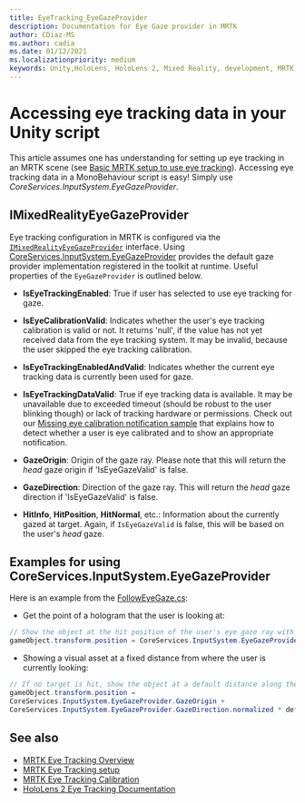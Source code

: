 ```yaml
---
title: EyeTracking_EyeGazeProvider
description: Documentation for Eye Gaze provider in MRTK
author: CDiaz-MS
ms.author: cadia
ms.date: 01/12/2021
ms.localizationpriority: medium
keywords: Unity,HoloLens, HoloLens 2, Mixed Reality, development, MRTK, EyeTracking, EyeGaze,
---
```


# Accessing eye tracking data in your Unity script

This article assumes one has understanding for setting up eye tracking in an MRTK scene (see [Basic MRTK setup to use eye tracking](eye-tracking-basic-setup.md)).
Accessing eye tracking data in a MonoBehaviour script is easy! Simply use *CoreServices.InputSystem.EyeGazeProvider*.

## IMixedRealityEyeGazeProvider

Eye tracking configuration in MRTK is configured via the [`IMixedRealityEyeGazeProvider`](xref:Microsoft.MixedReality.Toolkit.Input.IMixedRealityEyeGazeProvider) interface. Using [CoreServices.InputSystem.EyeGazeProvider](eye-tracking-eye-gaze-provider.md) provides the default gaze provider implementation registered in the toolkit at runtime.
Useful properties of the `EyeGazeProvider` is outlined below.

- **IsEyeTrackingEnabled**:
True if user has selected to use eye tracking for gaze.

- **IsEyeCalibrationValid**:
Indicates whether the user's eye tracking calibration is valid or not.
It returns 'null', if the value has not yet received data from the eye tracking system.
It may be invalid, because the user skipped the eye tracking calibration.

- **IsEyeTrackingEnabledAndValid**:
Indicates whether the current eye tracking data is currently been used for gaze.

- **IsEyeTrackingDataValid**:
True if eye tracking data is available.
It may be unavailable due to exceeded timeout (should be robust to the user blinking though) or lack of tracking hardware or permissions.
Check out our [Missing eye calibration notification sample](eye-tracking-is-user-calibrated.md) that explains how to detect whether a user is eye calibrated and to show an appropriate notification.

- **GazeOrigin**:
Origin of the gaze ray.
Please note that this will return the *head* gaze origin if 'IsEyeGazeValid' is false.

- **GazeDirection**:
Direction of the gaze ray.
This will return the *head* gaze direction if 'IsEyeGazeValid' is false.

- **HitInfo**, **HitPosition**, **HitNormal**, etc.:
Information about the currently gazed at target.
Again, if `IsEyeGazeValid` is false, this will be based on the user's *head* gaze.

## Examples for using CoreServices.InputSystem.EyeGazeProvider

Here is an example from the [FollowEyeGaze.cs](xref:Microsoft.MixedReality.Toolkit.Examples.Demos.EyeTracking.FollowEyeGaze):

- Get the point of a hologram that the user is looking at:

```c#
// Show the object at the hit position of the user's eye gaze ray with the target.
gameObject.transform.position = CoreServices.InputSystem.EyeGazeProvider.HitPosition;
```

- Showing a visual asset at a fixed distance from where the user is currently looking:

```c#
// If no target is hit, show the object at a default distance along the gaze ray.
gameObject.transform.position =
CoreServices.InputSystem.EyeGazeProvider.GazeOrigin +
CoreServices.InputSystem.EyeGazeProvider.GazeDirection.normalized * defaultDistanceInMeters;
```

## See also

- [MRTK Eye Tracking Overview](eye-tracking-main.md)
- [MRTK Eye Tracking setup](eye-tracking-basic-setup.md)
- [MRTK Eye Tracking Calibration](eye-tracking-is-user-calibrated.md)
- [HoloLens 2 Eye Tracking Documentation](https://docs.microsoft.com/windows/mixed-reality/eye-tracking)
